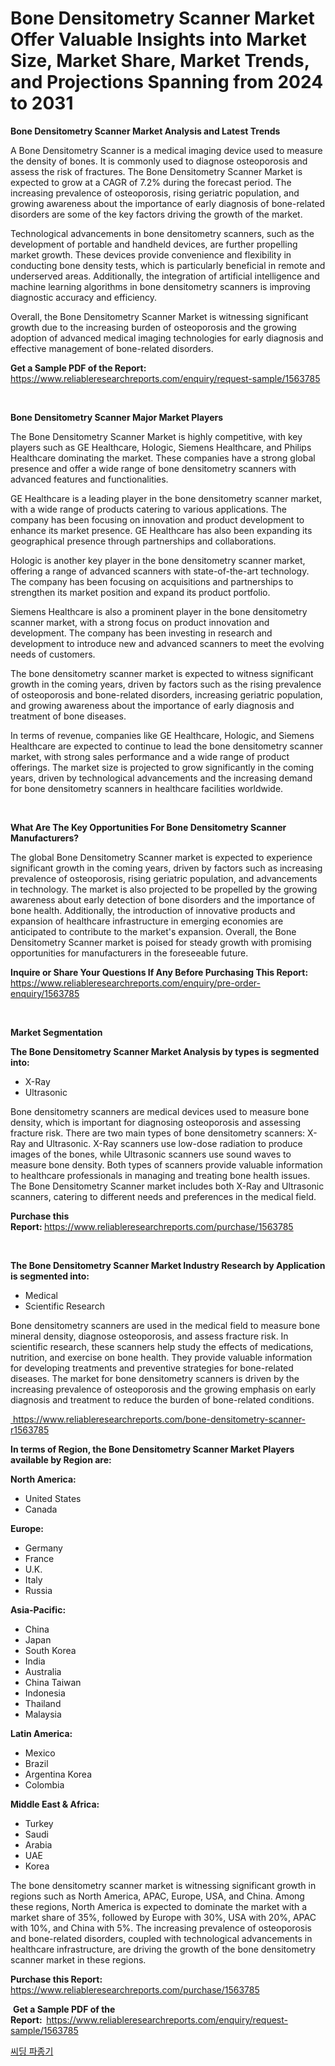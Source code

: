 <p><h1>Bone Densitometry Scanner Market Offer Valuable Insights into Market Size, Market Share, Market Trends, and Projections Spanning from 2024 to 2031</h1></p><p><strong>Bone Densitometry Scanner Market Analysis and Latest Trends</strong></p>
<p><p>A Bone Densitometry Scanner is a medical imaging device used to measure the density of bones. It is commonly used to diagnose osteoporosis and assess the risk of fractures. The Bone Densitometry Scanner Market is expected to grow at a CAGR of 7.2% during the forecast period. The increasing prevalence of osteoporosis, rising geriatric population, and growing awareness about the importance of early diagnosis of bone-related disorders are some of the key factors driving the growth of the market.</p><p>Technological advancements in bone densitometry scanners, such as the development of portable and handheld devices, are further propelling market growth. These devices provide convenience and flexibility in conducting bone density tests, which is particularly beneficial in remote and underserved areas. Additionally, the integration of artificial intelligence and machine learning algorithms in bone densitometry scanners is improving diagnostic accuracy and efficiency.</p><p>Overall, the Bone Densitometry Scanner Market is witnessing significant growth due to the increasing burden of osteoporosis and the growing adoption of advanced medical imaging technologies for early diagnosis and effective management of bone-related disorders.</p></p>
<p><strong>Get a Sample PDF of the Report:&nbsp;</strong> <a href="https://www.reliableresearchreports.com/enquiry/request-sample/1563785">https://www.reliableresearchreports.com/enquiry/request-sample/1563785</a></p>
<p>&nbsp;</p>
<p><strong>Bone Densitometry Scanner Major Market Players</strong></p>
<p><p>The Bone Densitometry Scanner Market is highly competitive, with key players such as GE Healthcare, Hologic, Siemens Healthcare, and Philips Healthcare dominating the market. These companies have a strong global presence and offer a wide range of bone densitometry scanners with advanced features and functionalities.</p><p>GE Healthcare is a leading player in the bone densitometry scanner market, with a wide range of products catering to various applications. The company has been focusing on innovation and product development to enhance its market presence. GE Healthcare has also been expanding its geographical presence through partnerships and collaborations.</p><p>Hologic is another key player in the bone densitometry scanner market, offering a range of advanced scanners with state-of-the-art technology. The company has been focusing on acquisitions and partnerships to strengthen its market position and expand its product portfolio.</p><p>Siemens Healthcare is also a prominent player in the bone densitometry scanner market, with a strong focus on product innovation and development. The company has been investing in research and development to introduce new and advanced scanners to meet the evolving needs of customers.</p><p>The bone densitometry scanner market is expected to witness significant growth in the coming years, driven by factors such as the rising prevalence of osteoporosis and bone-related disorders, increasing geriatric population, and growing awareness about the importance of early diagnosis and treatment of bone diseases.</p><p>In terms of revenue, companies like GE Healthcare, Hologic, and Siemens Healthcare are expected to continue to lead the bone densitometry scanner market, with strong sales performance and a wide range of product offerings. The market size is projected to grow significantly in the coming years, driven by technological advancements and the increasing demand for bone densitometry scanners in healthcare facilities worldwide.</p></p>
<p>&nbsp;</p>
<p><strong>What Are The Key Opportunities For Bone Densitometry Scanner Manufacturers?</strong></p>
<p><p>The global Bone Densitometry Scanner market is expected to experience significant growth in the coming years, driven by factors such as increasing prevalence of osteoporosis, rising geriatric population, and advancements in technology. The market is also projected to be propelled by the growing awareness about early detection of bone disorders and the importance of bone health. Additionally, the introduction of innovative products and expansion of healthcare infrastructure in emerging economies are anticipated to contribute to the market's expansion. Overall, the Bone Densitometry Scanner market is poised for steady growth with promising opportunities for manufacturers in the foreseeable future.</p></p>
<p><strong>Inquire or Share Your Questions If Any Before Purchasing This Report:</strong> <a href="https://www.reliableresearchreports.com/enquiry/pre-order-enquiry/1563785">https://www.reliableresearchreports.com/enquiry/pre-order-enquiry/1563785</a></p>
<p>&nbsp;</p>
<p><strong>Market Segmentation</strong></p>
<p><strong>The Bone Densitometry Scanner Market Analysis by types is segmented into:</strong></p>
<p><ul><li>X-Ray</li><li>Ultrasonic</li></ul></p>
<p><p>Bone densitometry scanners are medical devices used to measure bone density, which is important for diagnosing osteoporosis and assessing fracture risk. There are two main types of bone densitometry scanners: X-Ray and Ultrasonic. X-Ray scanners use low-dose radiation to produce images of the bones, while Ultrasonic scanners use sound waves to measure bone density. Both types of scanners provide valuable information to healthcare professionals in managing and treating bone health issues. The Bone Densitometry Scanner market includes both X-Ray and Ultrasonic scanners, catering to different needs and preferences in the medical field.</p></p>
<p><strong>Purchase this Report:&nbsp;</strong><a href="https://www.reliableresearchreports.com/purchase/1563785">https://www.reliableresearchreports.com/purchase/1563785</a></p>
<p>&nbsp;</p>
<p><strong>The Bone Densitometry Scanner Market Industry Research by Application is segmented into:</strong></p>
<p><ul><li>Medical</li><li>Scientific Research</li></ul></p>
<p><p>Bone densitometry scanners are used in the medical field to measure bone mineral density, diagnose osteoporosis, and assess fracture risk. In scientific research, these scanners help study the effects of medications, nutrition, and exercise on bone health. They provide valuable information for developing treatments and preventive strategies for bone-related diseases. The market for bone densitometry scanners is driven by the increasing prevalence of osteoporosis and the growing emphasis on early diagnosis and treatment to reduce the burden of bone-related conditions.</p></p>
<p><a href="https://www.reliableresearchreports.com/bone-densitometry-scanner-r1563785">&nbsp;https://www.reliableresearchreports.com/bone-densitometry-scanner-r1563785</a></p>
<p><strong>In terms of Region, the Bone Densitometry Scanner Market Players available by Region are:</strong></p>
<p>
    <p> <strong> North America: </strong>
        <ul>
            <li>United States</li>
            <li>Canada</li>
        </ul>
        </p> 
    <p> <strong> Europe: </strong>
        <ul>
            <li>Germany</li>
            <li>France</li>
            <li>U.K.</li>
            <li>Italy</li>
            <li>Russia</li>
        </ul>
        </p> 
    <p> <strong> Asia-Pacific: </strong>
        <ul>
            <li>China</li>
            <li>Japan</li>
            <li>South Korea</li>
            <li>India</li>
            <li>Australia</li>
            <li>China Taiwan</li>
            <li>Indonesia</li>
            <li>Thailand</li>
            <li>Malaysia</li>
        </ul>
        </p> 
    <p> <strong> Latin America: </strong>
        <ul>
            <li>Mexico</li>
            <li>Brazil</li>
            <li>Argentina Korea</li>
            <li>Colombia</li>
        </ul>
        </p> 
    <p> <strong> Middle East & Africa: </strong>
        <ul>
            <li>Turkey</li>
            <li>Saudi</li>
            <li>Arabia</li>
            <li>UAE</li>
            <li>Korea</li>
        </ul>
    </p>
    </p>
<p><p>The bone densitometry scanner market is witnessing significant growth in regions such as North America, APAC, Europe, USA, and China. Among these regions, North America is expected to dominate the market with a market share of 35%, followed by Europe with 30%, USA with 20%, APAC with 10%, and China with 5%. The increasing prevalence of osteoporosis and bone-related disorders, coupled with technological advancements in healthcare infrastructure, are driving the growth of the bone densitometry scanner market in these regions.</p></p>
<p><strong>Purchase this Report: </strong><a href="https://www.reliableresearchreports.com/purchase/1563785">https://www.reliableresearchreports.com/purchase/1563785</a></p>
<p>&nbsp;<strong>Get a Sample PDF of the Report:&nbsp;&nbsp;</strong><a href="https://www.reliableresearchreports.com/enquiry/request-sample/1563785">https://www.reliableresearchreports.com/enquiry/request-sample/1563785</a></p>
<p><strong></strong></p>
<p><p><a href="https://github.com/admichael111/Market-Research-Report-List-2/blob/main/788251275923.md">씨딩 파종기</a></p></p>